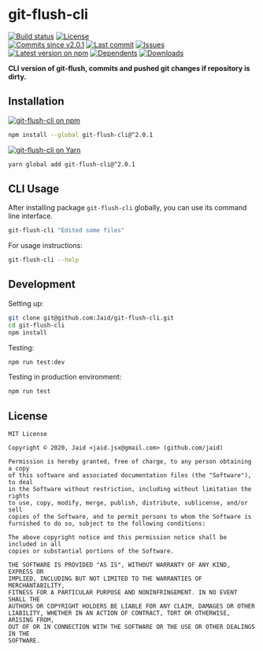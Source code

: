 # git-flush-cli


<a href="https://actions-badge.atrox.dev/Jaid/git-flush-cli/goto"><img src="https://img.shields.io/endpoint.svg?style=flat-square&url=https%3A%2F%2Factions-badge.atrox.dev%2FJaid%2Fgit-flush-cli%2Fbadge" alt="Build status"/></a> <a href="https://raw.githubusercontent.com/Jaid/git-flush-cli/master/license.txt"><img src="https://img.shields.io/github/license/Jaid/git-flush-cli?style=flat-square" alt="License"/></a>  
<a href="https://github.com/Jaid/git-flush-cli/commits"><img src="https://img.shields.io/github/commits-since/Jaid/git-flush-cli/v2.0.1?style=flat-square&logo=github" alt="Commits since v2.0.1"/></a> <a href="https://github.com/Jaid/git-flush-cli/commits"><img src="https://img.shields.io/github/last-commit/Jaid/git-flush-cli?style=flat-square&logo=github" alt="Last commit"/></a> <a href="https://github.com/Jaid/git-flush-cli/issues"><img src="https://img.shields.io/github/issues/Jaid/git-flush-cli?style=flat-square&logo=github" alt="Issues"/></a>  
<a href="https://npmjs.com/package/git-flush-cli"><img src="https://img.shields.io/npm/v/git-flush-cli?style=flat-square&logo=npm&label=latest%20version" alt="Latest version on npm"/></a> <a href="https://github.com/Jaid/git-flush-cli/network/dependents"><img src="https://img.shields.io/librariesio/dependents/npm/git-flush-cli?style=flat-square&logo=npm" alt="Dependents"/></a> <a href="https://npmjs.com/package/git-flush-cli"><img src="https://img.shields.io/npm/dm/git-flush-cli?style=flat-square&logo=npm" alt="Downloads"/></a>

**CLI version of git-flush, commits and pushed git changes if repository is dirty.**












## Installation
<a href="https://npmjs.com/package/git-flush-cli"><img src="https://img.shields.io/badge/npm-git--flush--cli-C23039?style=flat-square&logo=npm" alt="git-flush-cli on npm"/></a>
```bash
npm install --global git-flush-cli@^2.0.1
```
<a href="https://yarnpkg.com/package/git-flush-cli"><img src="https://img.shields.io/badge/Yarn-git--flush--cli-2F8CB7?style=flat-square&logo=yarn&logoColor=white" alt="git-flush-cli on Yarn"/></a>
```bash
yarn global add git-flush-cli@^2.0.1
```




## CLI Usage
After installing package `git-flush-cli` globally, you can use its command line interface.
```bash
git-flush-cli "Edited some files"
```
For usage instructions:
```bash
git-flush-cli --help
```



## Development



Setting up:
```bash
git clone git@github.com:Jaid/git-flush-cli.git
cd git-flush-cli
npm install
```
Testing:
```bash
npm run test:dev
```
Testing in production environment:
```bash
npm run test
```


## License
```text
MIT License

Copyright © 2020, Jaid <jaid.jsx@gmail.com> (github.com/jaid)

Permission is hereby granted, free of charge, to any person obtaining a copy
of this software and associated documentation files (the "Software"), to deal
in the Software without restriction, including without limitation the rights
to use, copy, modify, merge, publish, distribute, sublicense, and/or sell
copies of the Software, and to permit persons to whom the Software is
furnished to do so, subject to the following conditions:

The above copyright notice and this permission notice shall be included in all
copies or substantial portions of the Software.

THE SOFTWARE IS PROVIDED "AS IS", WITHOUT WARRANTY OF ANY KIND, EXPRESS OR
IMPLIED, INCLUDING BUT NOT LIMITED TO THE WARRANTIES OF MERCHANTABILITY,
FITNESS FOR A PARTICULAR PURPOSE AND NONINFRINGEMENT. IN NO EVENT SHALL THE
AUTHORS OR COPYRIGHT HOLDERS BE LIABLE FOR ANY CLAIM, DAMAGES OR OTHER
LIABILITY, WHETHER IN AN ACTION OF CONTRACT, TORT OR OTHERWISE, ARISING FROM,
OUT OF OR IN CONNECTION WITH THE SOFTWARE OR THE USE OR OTHER DEALINGS IN THE
SOFTWARE.
```
